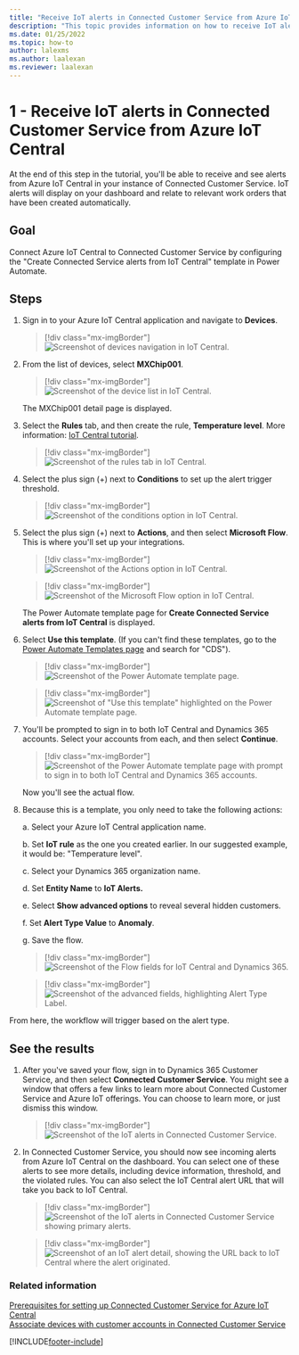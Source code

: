 ```yaml
---
title: "Receive IoT alerts in Connected Customer Service from Azure IoT Central | MicrosoftDocs"
description: "This topic provides information on how to receive IoT alerts in Connected Customer Service from Azure IoT Central."
ms.date: 01/25/2022
ms.topic: how-to
author: lalexms
ms.author: laalexan
ms.reviewer: laalexan
---
```




# 1 - Receive IoT alerts in Connected Customer Service from Azure IoT Central

At the end of this step in the tutorial, you'll be able to receive and see alerts from Azure IoT Central in your instance of Connected Customer Service. IoT alerts will display on your dashboard and relate to relevant work orders that have been created automatically.  

## Goal

Connect Azure IoT Central to Connected Customer Service by configuring the "Create Connected Service alerts from IoT Central" template in Power Automate.

## Steps

1. Sign in to your Azure IoT Central application and navigate to **Devices**.

    > [!div class="mx-imgBorder"]
    > ![Screenshot of devices navigation in IoT Central.](../media/cs-iot-devices.png "Navigation to the Devices page of the Azure IoT Central application")

2. From the list of devices, select **MXChip001**.

    > [!div class="mx-imgBorder"]
    > ![Screenshot of the device list in IoT Central.](../media/cs-iot-device-list.png "Device list in IoT Central")
   
   The MXChip001 detail page is displayed.

3. Select the **Rules** tab, and then create the rule, **Temperature level**. More information: [IoT Central tutorial](/azure/iot-central/tutorial-configure-rules).

    > [!div class="mx-imgBorder"]
    > ![Screenshot of the rules tab in IoT Central.](../media/cs-iot-rules.png "Rules tab in IoT Central")

4. Select the plus sign (+) next to **Conditions** to set up the alert trigger threshold. 
    
    > [!div class="mx-imgBorder"]
    > ![Screenshot of the conditions option in IoT Central.](../media/cs-iot-conditions.png "Set up the alert trigger threshold")

5. Select the plus sign (+) next to **Actions**, and then select **Microsoft Flow**. This is where you'll set up your integrations.

    > [!div class="mx-imgBorder"]
    > ![Screenshot of the Actions option in IoT Central.](../media/cs-iot-actions.png "Actions option in IoT Central")

    > [!div class="mx-imgBorder"]
    > ![Screenshot of the Microsoft Flow option in IoT Central.](../media/cs-iot-microsoft-flow.png)

   The Power Automate template page for **Create Connected Service alerts from IoT Central** is displayed.

6. Select **Use this template**. (If you can't find these templates, go to the [Power Automate Templates page](https://flow.microsoft.com/templates/) and search for "CDS").

    > [!div class="mx-imgBorder"]
    > ![Screenshot of the Power Automate template page.](../media/cs-iot-use-template.png "Power Automate template page")

    > [!div class="mx-imgBorder"]
    > ![Screenshot of "Use this template" highlighted on the Power Automate template page.](../media/cs-iot-use-template-2.png "Use this template button on Power Automate template page")

7. You'll be prompted to sign in to both IoT Central and Dynamics 365 accounts. Select your accounts from each, and then select **Continue**. 

    > [!div class="mx-imgBorder"]
    > ![Screenshot of the Power Automate template page with prompt to sign in to both IoT Central and Dynamics 365 accounts.](../media/cs-iot-select-accounts.png "Sign in view for both IoT Central and Dynamics 365 on Power Automate template page")
    
   Now you'll see the actual flow.

8. Because this is a template, you only need to take the following actions:

    a. Select your Azure IoT Central application name.

    b. Set **IoT rule** as the one you created earlier. In our suggested example, it would be: "Temperature level".

    c. Select your Dynamics 365 organization name.

    d. Set **Entity Name** to **IoT Alerts.**

    e. Select **Show advanced options** to reveal several hidden customers.

    f. Set **Alert Type Value** to **Anomaly**.

    g. Save the flow.

    > [!div class="mx-imgBorder"]
    > ![Screenshot of the Flow fields for IoT Central and Dynamics 365.](../media/cs-iot-central-alerts-1.png)

    > [!div class="mx-imgBorder"]
    > ![Screenshot of the advanced fields, highlighting Alert Type Label.](../media/cs-iot-central-alerts-2.png)

From here, the workflow will trigger based on the alert type.

## See the results

1. After you've saved your flow, sign in to Dynamics 365 Customer Service, and then select **Connected Customer Service**. 
   You might see a window that offers a few links to learn more about Connected Customer Service and Azure IoT offerings. You can choose to learn more, or just dismiss this window. 

   > [!div class="mx-imgBorder"]
   > ![Screenshot of the IoT alerts in Connected Customer Service.](../media/cs-iot-central-alerts-3.png)

2. In Connected Customer Service, you should now see incoming alerts from Azure IoT Central on the dashboard. You can select one of these alerts to see more details, including device information, threshold, and the violated rules. You can also select the IoT Central alert URL that will take you back to IoT Central.

   > [!div class="mx-imgBorder"]
   > ![Screenshot of the IoT alerts in Connected Customer Service showing primary alerts.](../media/cs-iot-central-alerts-4.png)

   > [!div class="mx-imgBorder"]
   > ![Screenshot of an IoT alert detail, showing the URL back to IoT Central where the alert originated.](../media/cs-iot-central-alerts-5.png)

### Related information

[Prerequisites for setting up Connected Customer Service for Azure IoT Central](cs-iot-prerequisites.md)<br>
[Associate devices with customer accounts in Connected Customer Service](cs-iot-central-associate-devices.md)<br>


[!INCLUDE[footer-include](../../includes/footer-banner.md)]
